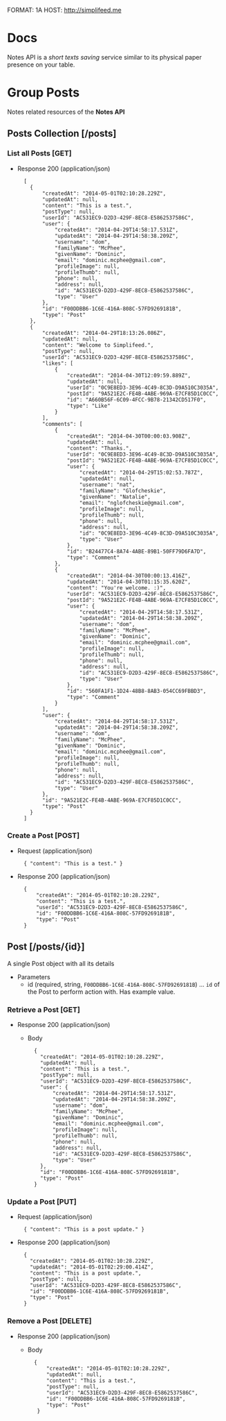 FORMAT: 1A
HOST: http://simplifeed.me

# Docs
Notes API is a *short texts saving* service similar to its physical paper presence on your table.

# Group Posts
Notes related resources of the **Notes API**

## Posts Collection [/posts]
### List all Posts [GET]
+ Response 200 (application/json)

        [
          {
              "createdAt": "2014-05-01T02:10:28.229Z",
              "updatedAt": null,
              "content": "This is a test.",
              "postType": null,
              "userId": "AC531EC9-D2D3-429F-8EC8-E5862537586C",
              "user": {
                  "createdAt": "2014-04-29T14:58:17.531Z",
                  "updatedAt": "2014-04-29T14:58:38.209Z",
                  "username": "dom",
                  "familyName": "McPhee",
                  "givenName": "Dominic",
                  "email": "dominic.mcphee@gmail.com",
                  "profileImage": null,
                  "profileThumb": null,
                  "phone": null,
                  "address": null,
                  "id": "AC531EC9-D2D3-429F-8EC8-E5862537586C",
                  "type": "User"
              },
              "id": "F00DDBB6-1C6E-416A-808C-57FD9269181B",
              "type": "Post"
          },
          {
              "createdAt": "2014-04-29T18:13:26.086Z",
              "updatedAt": null,
              "content": "Welcome to Simplifeed.",
              "postType": null,
              "userId": "AC531EC9-D2D3-429F-8EC8-E5862537586C",
              "likes": [
                  {
                      "createdAt": "2014-04-30T12:09:59.889Z",
                      "updatedAt": null,
                      "userId": "0C9E8ED3-3E96-4C49-8C3D-D9A510C3035A",
                      "postId": "9A521E2C-FE4B-4ABE-969A-E7CF85D1C0CC",
                      "id": "A660B56F-6C09-4FCC-9B78-21342CD517F0",
                      "type": "Like"
                  }
              ],
              "comments": [
                  {
                      "createdAt": "2014-04-30T00:00:03.908Z",
                      "updatedAt": null,
                      "content": "Thanks.",
                      "userId": "0C9E8ED3-3E96-4C49-8C3D-D9A510C3035A",
                      "postId": "9A521E2C-FE4B-4ABE-969A-E7CF85D1C0CC",
                      "user": {
                          "createdAt": "2014-04-29T15:02:53.787Z",
                          "updatedAt": null,
                          "username": "nat",
                          "familyName": "Glofcheskie",
                          "givenName": "Natalie",
                          "email": "nglofcheskie@gmail.com",
                          "profileImage": null,
                          "profileThumb": null,
                          "phone": null,
                          "address": null,
                          "id": "0C9E8ED3-3E96-4C49-8C3D-D9A510C3035A",
                          "type": "User"
                      },
                      "id": "B24477C4-8A74-4ABE-89B1-50FF79D6FA7D",
                      "type": "Comment"
                  },
                  {
                      "createdAt": "2014-04-30T00:00:13.416Z",
                      "updatedAt": "2014-04-30T01:15:35.620Z",
                      "content": "You're welcome. :)",
                      "userId": "AC531EC9-D2D3-429F-8EC8-E5862537586C",
                      "postId": "9A521E2C-FE4B-4ABE-969A-E7CF85D1C0CC",
                      "user": {
                          "createdAt": "2014-04-29T14:58:17.531Z",
                          "updatedAt": "2014-04-29T14:58:38.209Z",
                          "username": "dom",
                          "familyName": "McPhee",
                          "givenName": "Dominic",
                          "email": "dominic.mcphee@gmail.com",
                          "profileImage": null,
                          "profileThumb": null,
                          "phone": null,
                          "address": null,
                          "id": "AC531EC9-D2D3-429F-8EC8-E5862537586C",
                          "type": "User"
                      },
                      "id": "560FA1F1-1D24-48B8-8AB3-054CC69FBBD3",
                      "type": "Comment"
                  }
              ],
              "user": {
                  "createdAt": "2014-04-29T14:58:17.531Z",
                  "updatedAt": "2014-04-29T14:58:38.209Z",
                  "username": "dom",
                  "familyName": "McPhee",
                  "givenName": "Dominic",
                  "email": "dominic.mcphee@gmail.com",
                  "profileImage": null,
                  "profileThumb": null,
                  "phone": null,
                  "address": null,
                  "id": "AC531EC9-D2D3-429F-8EC8-E5862537586C",
                  "type": "User"
              },
              "id": "9A521E2C-FE4B-4ABE-969A-E7CF85D1C0CC",
              "type": "Post"
          }
        ]

### Create a Post [POST]
+ Request (application/json)

        { "content": "This is a test." }

+ Response 200 (application/json)

        {
            "createdAt": "2014-05-01T02:10:28.229Z",
            "content": "This is a test.",
            "userId": "AC531EC9-D2D3-429F-8EC8-E5862537586C",
            "id": "F00DDBB6-1C6E-416A-808C-57FD9269181B",
            "type": "Post"
        }

## Post [/posts/{id}]
A single Post object with all its details

+ Parameters
    + id (required, string, `F00DDBB6-1C6E-416A-808C-57FD9269181B`) ... `id` of the Post to perform action with. Has example value.

### Retrieve a Post [GET]
+ Response 200 (application/json)

    + Body

            {
              "createdAt": "2014-05-01T02:10:28.229Z",
              "updatedAt": null,
              "content": "This is a test.",
              "postType": null,
              "userId": "AC531EC9-D2D3-429F-8EC8-E5862537586C",
              "user": {
                  "createdAt": "2014-04-29T14:58:17.531Z",
                  "updatedAt": "2014-04-29T14:58:38.209Z",
                  "username": "dom",
                  "familyName": "McPhee",
                  "givenName": "Dominic",
                  "email": "dominic.mcphee@gmail.com",
                  "profileImage": null,
                  "profileThumb": null,
                  "phone": null,
                  "address": null,
                  "id": "AC531EC9-D2D3-429F-8EC8-E5862537586C",
                  "type": "User"
              },
              "id": "F00DDBB6-1C6E-416A-808C-57FD9269181B",
              "type": "Post"
            }

### Update a Post [PUT]
+ Request (application/json)

        { "content": "This is a post update." }

+ Response 200 (application/json)

        {
          "createdAt": "2014-05-01T02:10:28.229Z",
          "updatedAt": "2014-05-01T02:29:00.414Z",
          "content": "This is a post update.",
          "postType": null,
          "userId": "AC531EC9-D2D3-429F-8EC8-E5862537586C",
          "id": "F00DDBB6-1C6E-416A-808C-57FD9269181B",
          "type": "Post"
        }

### Remove a Post [DELETE]

+ Response 200 (application/json)

    + Body

            {
                "createdAt": "2014-05-01T02:10:28.229Z",
                "updatedAt": null,
                "content": "This is a test.",
                "postType": null,
                "userId": "AC531EC9-D2D3-429F-8EC8-E5862537586C",
                "id": "F00DDBB6-1C6E-416A-808C-57FD9269181B",
                "type": "Post"
             }
